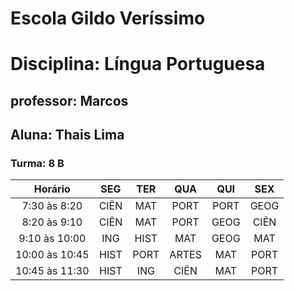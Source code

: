 # Escola Gildo Veríssimo 
# Disciplina: Língua Portuguesa 
## professor: Marcos
## Aluna: Thais Lima
### Turma: 8 B
|Horário|SEG|TER|QUA|QUI|SEX|
|:--:|:--:|:--:|:--:|:--:|:--:|
7:30 às 8:20|CIÊN|MAT|PORT|PORT|GEOG|
8:20 às 9:10|CIÊN|MAT|PORT|GEOG|CIÊN|
9:10 às 10:00|ING|HIST|MAT|GEOG|MAT|
10:00 às 10:45|HIST|PORT|ARTES|MAT|PORT|
10:45 às 11:30|HIST|ING|CIÊN|MAT|PORT|